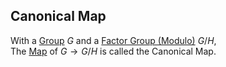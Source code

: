 ## Canonical Map  
With a [Group](./Group.md) $G$ and a [Factor Group (Modulo)](./Factor-Group-(Modulo).md) $G/H$,  
The [Map](../Mapping/Map.md) of $G\rightarrow G/H$ is called the Canonical Map.